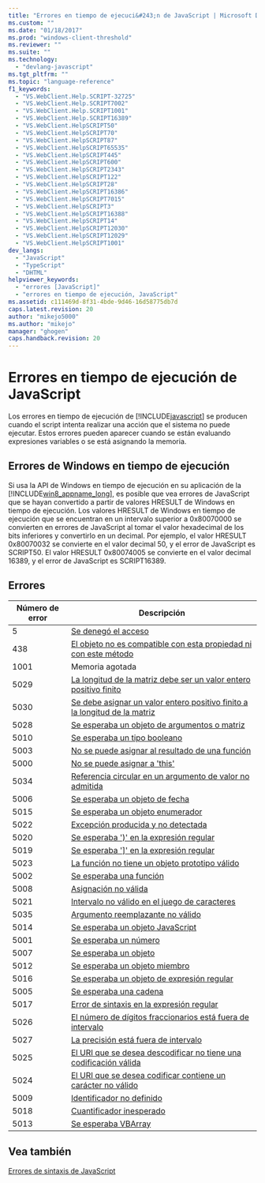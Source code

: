 ```yaml
---
title: "Errores en tiempo de ejecuci&#243;n de JavaScript | Microsoft Docs"
ms.custom: ""
ms.date: "01/18/2017"
ms.prod: "windows-client-threshold"
ms.reviewer: ""
ms.suite: ""
ms.technology: 
  - "devlang-javascript"
ms.tgt_pltfrm: ""
ms.topic: "language-reference"
f1_keywords: 
  - "VS.WebClient.Help.SCRIPT-32725"
  - "VS.WebClient.Help.SCRIPT7002"
  - "VS.WebClient.Help.SCRIPT1001"
  - "VS.WebClient.Help.SCRIPT16389"
  - "VS.WebClient.HelpSCRIPT50"
  - "VS.WebClient.HelpSCRIPT70"
  - "VS.WebClient.HelpSCRIPT87"
  - "VS.WebClient.HelpSCRIPT65535"
  - "VS.WebClient.HelpSCRIPT445"
  - "VS.WebClient.HelpSCRIPT600"
  - "VS.WebClient.HelpSCRIPT2343"
  - "VS.WebClient.HelpSCRIPT122"
  - "VS.WebClient.HelpSCRIPT28"
  - "VS.WebClient.HelpSCRIPT16386"
  - "VS.WebClient.HelpSCRIPT7015"
  - "VS.WebClient.HelpSCRIPT3"
  - "VS.WebClient.HelpSCRIPT16388"
  - "VS.WebClient.HelpSCRIPT14"
  - "VS.WebClient.HelpSCRIPT12030"
  - "VS.WebClient.HelpSCRIPT12029"
  - "VS.WebClient.HelpSCRIPT1001"
dev_langs: 
  - "JavaScript"
  - "TypeScript"
  - "DHTML"
helpviewer_keywords: 
  - "errores [JavaScript]"
  - "errores en tiempo de ejecución, JavaScript"
ms.assetid: c111469d-8f31-4bde-9d46-16d58775db7d
caps.latest.revision: 20
author: "mikejo5000"
ms.author: "mikejo"
manager: "ghogen"
caps.handback.revision: 20
---
```

# Errores en tiempo de ejecuci&#243;n de JavaScript
Los errores en tiempo de ejecución de [!INCLUDE[javascript](../../javascript/includes/javascript-md.md)] se producen cuando el script intenta realizar una acción que el sistema no puede ejecutar. Estos errores pueden aparecer cuando se están evaluando expresiones variables o se está asignando la memoria.  
  
## Errores de Windows en tiempo de ejecución  
 Si usa la API de Windows en tiempo de ejecución en su aplicación de la [!INCLUDE[win8_appname_long](../../javascript/includes/win8-appname-long-md.md)], es posible que vea errores de JavaScript que se hayan convertido a partir de valores HRESULT de Windows en tiempo de ejecución. Los valores HRESULT de Windows en tiempo de ejecución que se encuentran en un intervalo superior a 0x80070000 se convierten en errores de JavaScript al tomar el valor hexadecimal de los bits inferiores y convertirlo en un decimal. Por ejemplo, el valor HRESULT 0x80070032 se convierte en el valor decimal 50, y el error de JavaScript es SCRIPT50. El valor HRESULT 0x80074005 se convierte en el valor decimal 16389, y el error de JavaScript es SCRIPT16389.  
  
## Errores  
  
|Número de error|Descripción|  
|---------------------|-----------------|  
|5|[Se denegó el acceso](../../javascript/misc/access-is-denied.md)|  
|438|[El objeto no es compatible con esta propiedad ni con este método](../../javascript/misc/object-doesn-t-support-this-property-or-method.md)|  
|1001|Memoria agotada|  
|5029|[La longitud de la matriz debe ser un valor entero positivo finito](../../javascript/misc/array-length-must-be-a-finite-positive-integer.md)|  
|5030|[Se debe asignar un valor entero positivo finito a la longitud de la matriz](../../javascript/misc/array-length-must-be-assigned-a-finite-positive-number.md)|  
|5028|[Se esperaba un objeto de argumentos o matriz](../../javascript/misc/array-or-arguments-object-expected.md)|  
|5010|[Se esperaba un tipo booleano](../../javascript/misc/boolean-expected.md)|  
|5003|[No se puede asignar al resultado de una función](../../javascript/misc/cannot-assign-to-a-function-result.md)|  
|5000|[No se puede asignar a 'this'](../../javascript/misc/cannot-assign-to-this.md)|  
|5034|[Referencia circular en un argumento de valor no admitida](../../javascript/misc/circular-reference-in-value-argument-not-supported.md)|  
|5006|[Se esperaba un objeto de fecha](../../javascript/misc/date-object-expected.md)|  
|5015|[Se esperaba un objeto enumerador](../../javascript/misc/enumerator-object-expected.md)|  
|5022|[Excepción producida y no detectada](../../javascript/misc/exception-thrown-and-not-caught.md)|  
|5020|[Se esperaba '\)' en la expresión regular](../../javascript/misc/expected-right-parenthesis-in-regular-expression-javascript.md)|  
|5019|[Se esperaba '&#93;' en la expresión regular](../../javascript/misc/expected-right-square-bracket-in-regular-expression-javascript.md)|  
|5023|[La función no tiene un objeto prototipo válido](../../javascript/misc/function-does-not-have-a-valid-prototype-object.md)|  
|5002|[Se esperaba una función](../../javascript/misc/function-expected.md)|  
|5008|[Asignación no válida](../../javascript/misc/illegal-assignment-javascript.md)|  
|5021|[Intervalo no válido en el juego de caracteres](../../javascript/misc/invalid-range-in-character-set-javascript.md)|  
|5035|[Argumento reemplazante no válido](../../javascript/misc/invalid-replacer-argument.md)|  
|5014|[Se esperaba un objeto JavaScript](../../javascript/misc/javascript-object-expected.md)|  
|5001|[Se esperaba un número](../../javascript/misc/number-expected.md)|  
|5007|[Se esperaba un objeto](../../javascript/misc/object-expected.md)|  
|5012|[Se esperaba un objeto miembro](../../javascript/misc/object-member-expected.md)|  
|5016|[Se esperaba un objeto de expresión regular](../../javascript/misc/regular-expression-object-expected.md)|  
|5005|[Se esperaba una cadena](../../javascript/misc/string-expected.md)|  
|5017|[Error de sintaxis en la expresión regular](../../javascript/misc/syntax-error-in-regular-expression-javascript.md)|  
|5026|[El número de dígitos fraccionarios está fuera de intervalo](../../javascript/misc/the-number-of-fractional-digits-is-out-of-range.md)|  
|5027|[La precisión está fuera de intervalo](../../javascript/misc/the-precision-is-out-of-range.md)|  
|5025|[El URI que se desea descodificar no tiene una codificación válida](../../javascript/misc/the-uri-to-be-decoded-is-not-a-valid-encoding.md)|  
|5024|[El URI que se desea codificar contiene un carácter no válido](../../javascript/misc/the-uri-to-be-encoded-contains-an-invalid-character.md)|  
|5009|[Identificador no definido](../../javascript/misc/undefined-identifier.md)|  
|5018|[Cuantificador inesperado](../../javascript/misc/unexpected-quantifier-javascript.md)|  
|5013|[Se esperaba VBArray](../../javascript/misc/vbarray-expected.md)|  
  
## Vea también  
 [Errores de sintaxis de JavaScript](../../javascript/reference/javascript-syntax-errors.md)